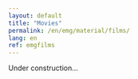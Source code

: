```yaml
---
layout: default
title: "Movies"
permalink: /en/emg/material/films/
lang: en
ref: emgfilms
---
```


Under construction...